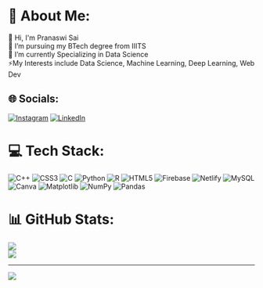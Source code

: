# 💫 About Me:
🤝 Hi, I'm Pranaswi Sai<br>🌱 I’m pursuing my BTech degree from IIITS  <br>🔭 I’m currently Specializing in Data Science <br>⚡My Interests include Data Science, Machine Learning, Deep Learning, Web Dev


## 🌐 Socials:
[![Instagram](https://img.shields.io/badge/Instagram-%23E4405F.svg?logo=Instagram&logoColor=white)](https://instagram.com/pranaswi_48) [![LinkedIn](https://img.shields.io/badge/LinkedIn-%230077B5.svg?logo=linkedin&logoColor=white)](https://linkedin.com/in/pranaswi-sai-pelluru-7a7504256) 

# 💻 Tech Stack:
![C++](https://img.shields.io/badge/c++-%2300599C.svg?style=for-the-badge&logo=c%2B%2B&logoColor=white) ![CSS3](https://img.shields.io/badge/css3-%231572B6.svg?style=for-the-badge&logo=css3&logoColor=white) ![C](https://img.shields.io/badge/c-%2300599C.svg?style=for-the-badge&logo=c&logoColor=white) ![Python](https://img.shields.io/badge/python-3670A0?style=for-the-badge&logo=python&logoColor=ffdd54) ![R](https://img.shields.io/badge/r-%23276DC3.svg?style=for-the-badge&logo=r&logoColor=white) ![HTML5](https://img.shields.io/badge/html5-%23E34F26.svg?style=for-the-badge&logo=html5&logoColor=white) ![Firebase](https://img.shields.io/badge/firebase-%23039BE5.svg?style=for-the-badge&logo=firebase) ![Netlify](https://img.shields.io/badge/netlify-%23000000.svg?style=for-the-badge&logo=netlify&logoColor=#00C7B7) ![MySQL](https://img.shields.io/badge/mysql-4479A1.svg?style=for-the-badge&logo=mysql&logoColor=white) ![Canva](https://img.shields.io/badge/Canva-%2300C4CC.svg?style=for-the-badge&logo=Canva&logoColor=white) ![Matplotlib](https://img.shields.io/badge/Matplotlib-%23ffffff.svg?style=for-the-badge&logo=Matplotlib&logoColor=black) ![NumPy](https://img.shields.io/badge/numpy-%23013243.svg?style=for-the-badge&logo=numpy&logoColor=white) ![Pandas](https://img.shields.io/badge/pandas-%23150458.svg?style=for-the-badge&logo=pandas&logoColor=white)
# 📊 GitHub Stats:
<!-- ![](https://github-readme-stats.vercel.app/api?username=prani954&theme=dark&hide_border=false&include_all_commits=false&count_private=false)<br/> -->
![](https://github-readme-streak-stats.herokuapp.com/?user=prani954&theme=dark&hide_border=false)<br/>
![](https://github-readme-stats.vercel.app/api/top-langs/?username=prani954&theme=dark&hide_border=false&include_all_commits=false&count_private=false&layout=compact)

---
[![](https://visitcount.itsvg.in/api?id=prani954&icon=0&color=0)](https://visitcount.itsvg.in)

<!-- Proudly created with GPRM ( https://gprm.itsvg.in ) -->
